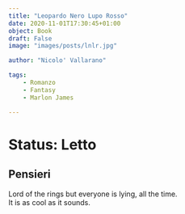 ```yaml
---
title: "Leopardo Nero Lupo Rosso"
date: 2020-11-01T17:30:45+01:00
object: Book
draft: False 
image: "images/posts/lnlr.jpg"

author: "Nicolo' Vallarano"

tags:
    - Romanzo
    - Fantasy
    - Marlon James

---
```

# Status: Letto

## Pensieri
Lord of the rings but everyone is lying, all the time.  
It is as cool as it sounds.

